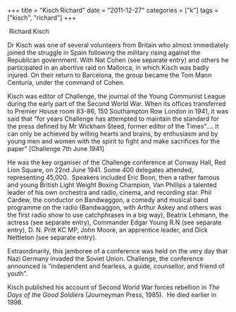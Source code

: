 +++
title = "Kisch Richard"
date = "2011-12-27"
categories = ["k"]
tags = ["kisch", "richard"]
+++

 Richard Kisch

Dr Kisch was one of several volunteers from Britain who almost immediately joined the struggle in Spain following the military rising against the Republican government. With Nat Cohen (see separate entry) and others he participated in an abortive raid on Mallorca, in which Kisch was badly injured. On their return to Barcelona, the group became the Tom Mann Centuria, under the command of Cohen.

Kisch was editor of Challenge, the journal of the Young Communist League during the early part of the Second World War. When its offices transferred to Premier House room 83-86, 150 Southampton Row London in 1941, it was said that "for years Challenge has attempted to maintain the standard for the press defined by Mr Wickham Steed, former editor of the Times".... It can only be achieved by willing hearts and brains, by enthusiasm and by young men and women with the spirit to fight and make sacrifices for the paper" \[Challenge 7th June 1941\]

He was the key organiser of the Challenge conference at Conway Hall, Red Lion Square, on 22nd June 1941. Some 400 delegates attended, representing 45,000.  Speakers included Eric Boon, then a rather famous and young British Light Weight Boxing Champion, Van Phillips a talented leader of his own orchestra and radio, cinema, and recording star. Phil Cardew, the conductor on Bandwaggon, a comedy and musical band programme on the radio (Bandwaggon, with Arthur Askey and others was the first radio show to use catchphrases in a big way), Beatrix Lehmann, the actress (see separate entry), Commander Edgar Young R.N (see separate entry), D. N. Pritt KC MP, John Moore, an apprentice leader, and Dick Nettleton (see separate entry).

Extraordinarily, this jamboree of a conference was held on the very day that Nazi Germany invaded the Soviet Union. Challenge, the conference announced is “independent and fearless, a guide, counsellor, and friend of youth”.

Kisch published his account of Second World War forces rebellion in _The Days of the Good Soldiers_ (Journeyman Press, 1985).  He died earlier in 1998.
